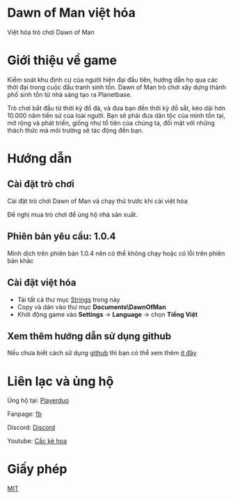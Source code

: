 # Dawn of Man việt hóa
Việt hóa trò chơi Dawn of Man

# Giới thiệu về game

Kiểm soát khu định cư của người hiện đại đầu tiên, hướng dẫn họ qua các thời đại trong cuộc đấu tranh sinh tồn. Dawn of Man trò chơi xây dựng thành phố sinh tồn từ nhà sáng tạo ra Planetbase.

Trò chơi bắt đầu từ thời kỳ đồ đá, và đưa bạn đến thời kỳ đồ sắt, kéo dài hơn 10.000 năm tiền sử của loài người. Bạn sẽ phải đưa dân tộc của mình tồn tại, mở rộng và phát triển, giống như tổ tiên của chúng ta, đối mặt với những thách thức mà môi trường sẽ tác động đến bạn.

# Hướng dẫn
## Cài đặt trò chơi

Cài đặt trò chơi Dawn of Man và chạy thử trước khi cài việt hóa

Đề nghị mua trò chơi để ủng hộ nhà sản xuất.

## Phiên bản yêu cầu: 1.0.4

Mình dịch trên phiên bản 1.0.4 nên có thể không chạy hoặc có lỗi trên phiên bản khác

## Cài đặt việt hóa

- Tải tất cả thư mục [Strings](Strings/) trong này
- Copy và dán vào thư mục **Documents\DawnOfMan**
- Khởi động game vào **Settings** -> **Language** -> chọn **Tiếng Việt**

## Xem thêm hướng dẫn sử dụng github

Nếu chưa biết cách sữ dụng [github](https://github.com) thì bạn có thể xem thêm [ở đây](https://github.com/cackehoa/cackehoa/blob/main/huongdan/HUONG-DAN.md)

# Liên lạc và ủng hộ
Ủng hộ tại: [Playerduo](https://playerduo.com/cackehoa)

Fanpage: [fb](https://www.facebook.com/cackehoa)

Discord: [Discord](https://discord.gg/Z5C98FG)

Youtube: [Cắc kè hoa](https://www.youtube.com/c/Cắckèhoa)
# Giấy phép
[MIT](LICENSE)
